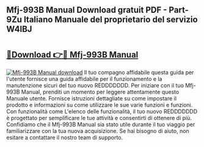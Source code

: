 ## Mfj-993B Manual Download gratuit PDF - Part-9Zu Italiano Manuale del proprietario del servizio W4lBJ

# <h2><a href="http://df9fi4.blite.top/?on=Mfj-993B+Manual">🔗Download 👉🔴 Mfj-993B Manual</a></h2>

[![Mfj-993B Manual download](https://i.imgur.com/lujVjoI.png)](http://df9fi4.blite.top/?on=Mfj-993B+Manual)
Il tuo compagno affidabile questa guida per l'utente fornisce una guida affidabile per il funzionamento e la manutenzione sicuri del tuo nuovo REDDDDDDD. Per iniziare con il tuo Mfj-993B Manual, prenditi un momento per leggere attentamente questo Manuale utente. Fornisce istruzioni dettagliate su come impostare il prodotto e informazioni su come utilizzare le sue varie funzioni e funzioni. Con funzionalità come L'elenco delle funzionalità, il tuo nuovo REDDDDDDD è progettato per semplificare le tue attività e consentirti di ottenere di più. Confidiamo che il Mfj-993B Manual sia stato utile durante il tuo viaggio per familiarizzare con la tua nuova acquisizione. Se hai bisogno di aiuto, non esitare a contattare il nostro team di supporto.
